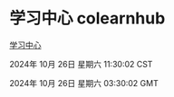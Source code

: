 # 学习中心 colearnhub
[学习中心](http://219.139.197.74:56308/colearnhub/)

2024年 10月 26日 星期六 11:30:02 CST

2024年 10月 26日 星期六 03:30:02 GMT
